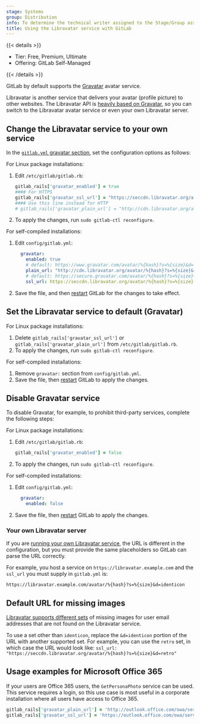 ```yaml
---
stage: Systems
group: Distribution
info: To determine the technical writer assigned to the Stage/Group associated with this page, see https://handbook.gitlab.com/handbook/product/ux/technical-writing/#assignments
title: Using the Libravatar service with GitLab
---
```


{{< details >}}

- Tier: Free, Premium, Ultimate
- Offering: GitLab Self-Managed

{{< /details >}}

GitLab by default supports the [Gravatar](https://gravatar.com) avatar service.

Libravatar is another service that delivers your avatar (profile picture) to
other websites. The Libravatar API is
[heavily based on Gravatar](https://wiki.libravatar.org/api/), so you can
switch to the Libravatar avatar service or even your own Libravatar
server.

## Change the Libravatar service to your own service

In the [`gitlab.yml` gravatar section](https://gitlab.com/gitlab-org/gitlab/-/blob/68dac188ec6b1b03d53365e7579422f44cbe7a1c/config/gitlab.yml.example#L469-476), set
the configuration options as follows:

For Linux package installations:

1. Edit `/etc/gitlab/gitlab.rb`:

   ```ruby
   gitlab_rails['gravatar_enabled'] = true
   #### For HTTPS
   gitlab_rails['gravatar_ssl_url'] = "https://seccdn.libravatar.org/avatar/%{hash}?s=%{size}&d=identicon"
   #### Use this line instead for HTTP
   # gitlab_rails['gravatar_plain_url'] = "http://cdn.libravatar.org/avatar/%{hash}?s=%{size}&d=identicon"
   ```

1. To apply the changes, run `sudo gitlab-ctl reconfigure`.

For self-compiled installations:

1. Edit `config/gitlab.yml`:

   ```yaml
     gravatar:
       enabled: true
       # default: https://www.gravatar.com/avatar/%{hash}?s=%{size}&d=identicon
       plain_url: "http://cdn.libravatar.org/avatar/%{hash}?s=%{size}&d=identicon"
       # default: https://secure.gravatar.com/avatar/%{hash}?s=%{size}&d=identicon
       ssl_url: https://seccdn.libravatar.org/avatar/%{hash}?s=%{size}&d=identicon"
   ```

1. Save the file, and then [restart](restart_gitlab.md#self-compiled-installations)
   GitLab for the changes to take effect.

## Set the Libravatar service to default (Gravatar)

For Linux package installations:

1. Delete `gitlab_rails['gravatar_ssl_url']` or `gitlab_rails['gravatar_plain_url']` from `/etc/gitlab/gitlab.rb`.
1. To apply the changes, run `sudo gitlab-ctl reconfigure`.

For self-compiled installations:

1. Remove `gravatar:` section from `config/gitlab.yml`.
1. Save the file, then [restart](restart_gitlab.md#self-compiled-installations)
   GitLab to apply the changes.

## Disable Gravatar service

To disable Gravatar, for example, to prohibit third-party services, complete the following steps:

For Linux package installations:

1. Edit `/etc/gitlab/gitlab.rb`:

   ```ruby
   gitlab_rails['gravatar_enabled'] = false
   ```

1. To apply the changes, run `sudo gitlab-ctl reconfigure`.

For self-compiled installations:

1. Edit `config/gitlab.yml`:

   ```yaml
     gravatar:
       enabled: false
   ```

1. Save the file, then [restart](restart_gitlab.md#self-compiled-installations)
   GitLab to apply the changes.

### Your own Libravatar server

If you are [running your own Libravatar service](https://wiki.libravatar.org/running_your_own/),
the URL is different in the configuration, but you must provide the same
placeholders so GitLab can parse the URL correctly.

For example, you host a service on `https://libravatar.example.com` and the
`ssl_url` you must supply in `gitlab.yml` is:

`https://libravatar.example.com/avatar/%{hash}?s=%{size}&d=identicon`

## Default URL for missing images

[Libravatar supports different sets](https://wiki.libravatar.org/api/) of
missing images for user email addresses that are not found on the Libravatar
service.

To use a set other than `identicon`, replace the `&d=identicon` portion of the
URL with another supported set. For example, you can use the `retro` set, in
which case the URL would look like: `ssl_url: "https://seccdn.libravatar.org/avatar/%{hash}?s=%{size}&d=retro"`

## Usage examples for Microsoft Office 365

If your users are Office 365 users, the `GetPersonaPhoto` service can be used.
This service requires a login, so this use case is most useful in a
corporate installation where all users have access to Office 365.

```ruby
gitlab_rails['gravatar_plain_url'] = 'http://outlook.office.com/owa/service.svc/s/GetPersonaPhoto?email=%{email}&size=HR120x120'
gitlab_rails['gravatar_ssl_url'] = 'https://outlook.office.com/owa/service.svc/s/GetPersonaPhoto?email=%{email}&size=HR120x120'
```
